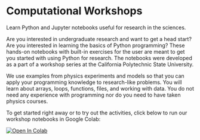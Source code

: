 # Computational Workshops
Learn Python and Jupyter notebooks useful for research in the sciences.

Are you interested in undergraduate research and want to get a head start? Are you interested in learning the basics of Python programming?  These hands-on notebooks with built-in exercises for the user are meant to get you started with using Python for research. The notebooks were developed as a part of a workshop series at the California Polytechnic State University.

We use examples from physics experiments and models so that you can apply your programming knowledge to research-like problems. You will learn about arrays, loops, functions, files, and working with data. You do not need any experience with programming nor do you need to have taken physics courses.

To get started right away or to try out the activities, click below to run our workshop notebooks in Google Colab:

[![Open In Colab](https://colab.research.google.com/assets/colab-badge.svg)](https://colab.research.google.com/github/BetoBob/ComputationalWorkshops/blob/master/1%20-%20Introduction.ipynb)
